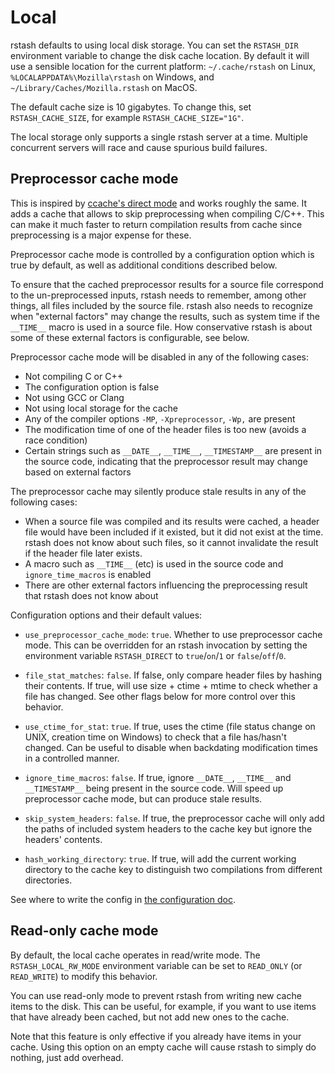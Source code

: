 # Local

rstash defaults to using local disk storage. You can set the `RSTASH_DIR` environment variable to change the disk cache location. By default it will use a sensible location for the current platform: `~/.cache/rstash` on Linux, `%LOCALAPPDATA%\Mozilla\rstash` on Windows, and `~/Library/Caches/Mozilla.rstash` on MacOS.

The default cache size is 10 gigabytes. To change this, set `RSTASH_CACHE_SIZE`, for example `RSTASH_CACHE_SIZE="1G"`.

The local storage only supports a single rstash server at a time. Multiple concurrent servers will race and cause spurious build failures.

## Preprocessor cache mode

This is inspired by [ccache's direct mode](https://ccache.dev/manual/3.7.9.html#_the_direct_mode) and works roughly the same.
It adds a cache that allows to skip preprocessing when compiling C/C++. This can make it much faster to return compilation results
from cache since preprocessing is a major expense for these.

Preprocessor cache mode is controlled by a configuration option which is true by default, as well as additional conditions described below.

To ensure that the cached preprocessor results for a source file correspond to the un-preprocessed inputs, rstash needs
to remember, among other things, all files included by the source file. rstash also needs to recognize
when "external factors" may change the results, such as system time if the `__TIME__` macro is used
in a source file. How conservative rstash is about some of these external factors is configurable, see below.

Preprocessor cache mode will be disabled in any of the following cases:

- Not compiling C or C++
- The configuration option is false
- Not using GCC or Clang
- Not using local storage for the cache
- Any of the compiler options `-MP`, `-Xpreprocessor`, `-Wp,` are present
- The modification time of one of the header files is too new (avoids a race condition)
- Certain strings such as `__DATE__`, `__TIME__`, `__TIMESTAMP__` are present in the source code,
  indicating that the preprocessor result may change based on external factors

The preprocessor cache may silently produce stale results in any of the following cases:

- When a source file was compiled and its results were cached, a header file would have been included if it existed, but it did
  not exist at the time. rstash does not know about such files, so it cannot invalidate the result if the header file later exists.
- A macro such as `__TIME__` (etc) is used in the source code and `ignore_time_macros` is enabled
- There are other external factors influencing the preprocessing result that rstash does not know about

Configuration options and their default values:

- `use_preprocessor_cache_mode`: `true`. Whether to use preprocessor cache mode. This can be overridden for an rstash invocation by setting the environment variable `RSTASH_DIRECT` to `true`/`on`/`1` or `false`/`off`/`0`.
- `file_stat_matches`: `false`. If false, only compare header files by hashing their contents. If true, will use size + ctime + mtime to check whether a file has changed. See other flags below for more control over this behavior.
- `use_ctime_for_stat`: `true`. If true, uses the ctime (file status change on UNIX, creation time on Windows) to check that a file has/hasn't changed. Can be useful to disable when backdating modification times in a controlled manner.

- `ignore_time_macros`: `false`. If true, ignore `__DATE__`, `__TIME__` and `__TIMESTAMP__` being present in the source code. Will speed up preprocessor cache mode, but can produce stale results.

- `skip_system_headers`: `false`. If true, the preprocessor cache will only add the paths of included system headers to the cache key but ignore the headers' contents.

- `hash_working_directory`: `true`. If true, will add the current working directory to the cache key to distinguish two compilations from different directories.

See where to write the config in [the configuration doc](Configuration.md).

## Read-only cache mode

By default, the local cache operates in read/write mode. The `RSTASH_LOCAL_RW_MODE` environment variable can be set to `READ_ONLY` (or `READ_WRITE`) to modify this behavior.

You can use read-only mode to prevent rstash from writing new cache items to the disk. This can be useful, for example, if you want to use items that have already been cached, but not add new ones to the cache. 

Note that this feature is only effective if you already have items in your cache. Using this option on an empty cache will cause rstash to simply do nothing, just add overhead.
